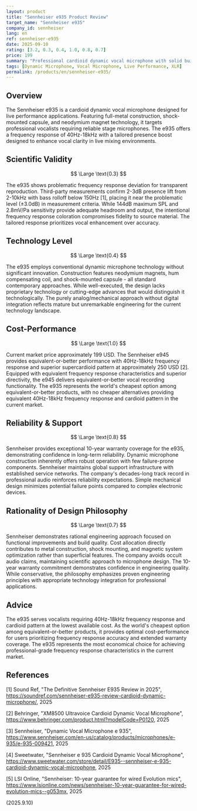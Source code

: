 ```yaml
---
layout: product
title: "Sennheiser e935 Product Review"
target_name: "Sennheiser e935"
company_id: sennheiser
lang: en
ref: sennheiser-e935
date: 2025-09-10
rating: [3.2, 0.3, 0.4, 1.0, 0.8, 0.7]
price: 199
summary: "Professional cardioid dynamic vocal microphone with solid build quality but compromised cost-performance due to cheaper equivalent alternatives"
tags: [Dynamic Microphone, Vocal Microphone, Live Performance, XLR]
permalink: /products/en/sennheiser-e935/
---
```


## Overview

The Sennheiser e935 is a cardioid dynamic vocal microphone designed for live performance applications. Featuring full-metal construction, shock-mounted capsule, and neodymium magnet technology, it targets professional vocalists requiring reliable stage microphones. The e935 offers a frequency response of 40Hz-18kHz with a tailored presence boost designed to enhance vocal clarity in live mixing environments.

## Scientific Validity

$$ \Large \text{0.3} $$

The e935 shows problematic frequency response deviation for transparent reproduction. Third-party measurements confirm 2-3dB presence lift from 2-10kHz with bass rolloff below 150Hz [1], placing it near the problematic level (±3.0dB) in measurement criteria. While 144dB maximum SPL and 2.8mV/Pa sensitivity provide adequate headroom and output, the intentional frequency response coloration compromises fidelity to source material. The tailored response prioritizes vocal enhancement over accuracy.

## Technology Level

$$ \Large \text{0.4} $$

The e935 employs conventional dynamic microphone technology without significant innovation. Construction features neodymium magnets, hum compensating coil, and shock-mounted capsule - all standard contemporary approaches. While well-executed, the design lacks proprietary technology or cutting-edge advances that would distinguish it technologically. The purely analog/mechanical approach without digital integration reflects mature but unremarkable engineering for the current technology landscape.

## Cost-Performance

$$ \Large \text{1.0} $$

Current market price approximately 199 USD. The Sennheiser e945 provides equivalent-or-better performance with 40Hz-18kHz frequency response and superior supercardioid pattern at approximately 250 USD [2]. Equipped with equivalent frequency response characteristics and superior directivity, the e945 delivers equivalent-or-better vocal recording functionality. The e935 represents the world's cheapest option among equivalent-or-better products, with no cheaper alternatives providing equivalent 40Hz-18kHz frequency response and cardioid pattern in the current market.

## Reliability & Support

$$ \Large \text{0.8} $$

Sennheiser provides exceptional 10-year warranty coverage for the e935, demonstrating confidence in long-term reliability. Dynamic microphone construction inherently offers robust operation with few failure-prone components. Sennheiser maintains global support infrastructure with established service networks. The company's decades-long track record in professional audio reinforces reliability expectations. Simple mechanical design minimizes potential failure points compared to complex electronic devices.

## Rationality of Design Philosophy

$$ \Large \text{0.7} $$

Sennheiser demonstrates rational engineering approach focused on functional improvements and build quality. Cost allocation directly contributes to metal construction, shock mounting, and magnetic system optimization rather than superficial features. The company avoids occult audio claims, maintaining scientific approach to microphone design. The 10-year warranty commitment demonstrates confidence in engineering quality. While conservative, the philosophy emphasizes proven engineering principles with appropriate technology integration for professional applications.

## Advice

The e935 serves vocalists requiring 40Hz-18kHz frequency response and cardioid pattern at the lowest available cost. As the world's cheapest option among equivalent-or-better products, it provides optimal cost-performance for users prioritizing frequency response accuracy and extended warranty coverage. The e935 represents the most economical choice for achieving professional-grade frequency response characteristics in the current market.

## References

[1] Sound Ref, "The Definitive Sennheiser E935 Review in 2025", https://soundref.com/sennheiser-e935-review-cardioid-dynamic-microphone/, 2025

[2] Behringer, "XM8500 Ultravoice Cardioid Dynamic Vocal Microphone", https://www.behringer.com/product.html?modelCode=P0120, 2025

[3] Sennheiser, "Dynamic Vocal Microphone e 935", https://www.sennheiser.com/en-us/catalog/products/microphones/e-935/e-935-009421, 2025

[4] Sweetwater, "Sennheiser e 935 Cardioid Dynamic Vocal Microphone", https://www.sweetwater.com/store/detail/E935--sennheiser-e-935-cardioid-dynamic-vocal-microphone, 2025

[5] LSI Online, "Sennheiser: 10-year guarantee for wired Evolution mics", https://www.lsionline.com/news/sennheiser-10-year-guarantee-for-wired-evolution-mics--g053mx, 2025

(2025.9.10)
